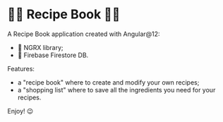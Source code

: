 # 🥞🌮 Recipe Book 🍣🍝

A Recipe Book application created with Angular@12:
- 🧩 NGRX library;
- 🧩 Firebase Firestore DB.

Features:
- a "recipe book" where to create and modify your own recipes;
- a "shopping list" where to save all the ingredients you need for your recipes.

Enjoy! 😉
